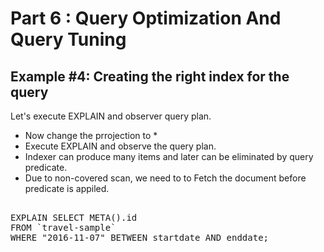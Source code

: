 # Part 6 : Query Optimization And Query Tuning

## Example #4: Creating the right index for the query


Let's execute EXPLAIN and observer query plan.

* Now change the prrojection to *
* Execute EXPLAIN and observe the query plan.
* Indexer can produce many items and later can be eliminated by query predicate.
* Due to non-covered scan, we need to to Fetch the document before predicate is appiled.

<pre id="example"> 
EXPLAIN SELECT META().id
FROM `travel-sample`
WHERE "2016-11-07" BETWEEN startdate AND enddate;
</pre>
